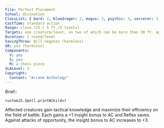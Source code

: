 ```yaml
---
File: Perfect Placement
School: divination
ClassList: { bard: 2, bloodrager: 2, magus: 3, psychic: 3, sorcerer: 3, wizard: 3, witch: 3 }
CastTime: standard action
Range: close (25 + 5 ft./2 levels)
Targets: one creature/level, no two of which can be more than 30 ft. apart
Duration: 1 round/level
SavingThrow: Will negates (harmless)
SR: yes (harmless)
Components:
  V: yes
  S: yes
  M: a chess piece
SLALevel: 3
Copyright:
  Content: "Arcane Anthology"
---
```

Brief:: 

```dataviewjs
customJS.Spell.printWiki(dv)
```

Affected creatures gain tactical knowledge and maximize their efficiency on the field of battle. Each gains a +1 insight bonus to AC and Reflex saves. Against attacks of opportunity, the insight bonus to AC increases to +3.
